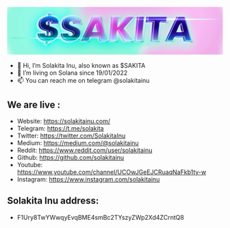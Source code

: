 
<img src="./img/solakitainu-png-full-min.png">

- 👋 Hi, I’m Solakita Inu, also known as $SAKITA
- 👀 I’m living on Solana since 19/01/2022
- 📫 You can reach me on telegram @solakitainu

## We are live :

- Website: https://solakitainu.com/
- Telegram: https://t.me/solakita
- Twitter: https://twitter.com/SolakitaInu
- Medium: https://medium.com/@solakitainu
- Reddit: https://www.reddit.com/user/solakitainu
- Github: https://github.com/solakitainu
- Youtube: https://www.youtube.com/channel/UCOwJGeEJCRuaqNaFkb1ty-w
- Instagram: https://www.instagram.com/solakitainu

## Solakita Inu address: 
 - F1Ury8TwYWwqyEvqBME4smBc2TYszyZWp2Xd4ZCrntQ8

<!---
solakitainu/solakitainu is a ✨ special ✨ repository because its `README.md` (this file) appears on your GitHub profile.
You can click the Preview link to take a look at your changes.
--->
